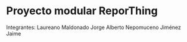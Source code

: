 # Proyecto modular ReporThing
Integrantes:
Laureano Maldonado Jorge Alberto
Nepomuceno Jiménez Jaime
